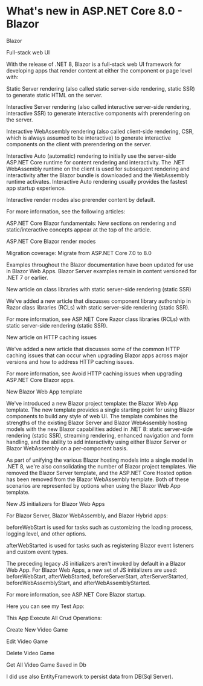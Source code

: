 # What's new in ASP.NET Core 8.0 - Blazor

Blazor

Full-stack web UI

With the release of .NET 8, Blazor is a full-stack web UI framework for developing apps that render content at either the component or page level with:

Static Server rendering (also called static server-side rendering, static SSR) to generate static HTML on the server.

Interactive Server rendering (also called interactive server-side rendering, interactive SSR) to generate interactive components with prerendering on the server.

Interactive WebAssembly rendering (also called client-side rendering, CSR, which is always assumed to be interactive) to generate interactive components on the client with prerendering on the server.

Interactive Auto (automatic) rendering to initially use the server-side ASP.NET Core runtime for content rendering and interactivity. The .NET WebAssembly runtime on the client is used for subsequent rendering and interactivity after the Blazor bundle is downloaded and the WebAssembly runtime activates. Interactive Auto rendering usually provides the fastest app startup experience.

Interactive render modes also prerender content by default.

For more information, see the following articles:

ASP.NET Core Blazor fundamentals: New sections on rendering and static/interactive concepts appear at the top of the article.

ASP.NET Core Blazor render modes

Migration coverage: Migrate from ASP.NET Core 7.0 to 8.0

Examples throughout the Blazor documentation have been updated for use in Blazor Web Apps. Blazor Server examples remain in content versioned for .NET 7 or earlier.

New article on class libraries with static server-side rendering (static SSR)

We've added a new article that discusses component library authorship in Razor class libraries (RCLs) with static server-side rendering (static SSR).

For more information, see ASP.NET Core Razor class libraries (RCLs) with static server-side rendering (static SSR).

New article on HTTP caching issues

We've added a new article that discusses some of the common HTTP caching issues that can occur when upgrading Blazor apps across major versions and how to address HTTP caching issues.

For more information, see Avoid HTTP caching issues when upgrading ASP.NET Core Blazor apps.

New Blazor Web App template

We've introduced a new Blazor project template: the Blazor Web App template. The new template provides a single starting point for using Blazor components to build any style of web UI. The template combines the strengths of the existing Blazor Server and Blazor WebAssembly hosting models with the new Blazor capabilities added in .NET 8: static server-side rendering (static SSR), streaming rendering, enhanced navigation and form handling, and the ability to add interactivity using either Blazor Server or Blazor WebAssembly on a per-component basis.

As part of unifying the various Blazor hosting models into a single model in .NET 8, we're also consolidating the number of Blazor project templates. We removed the Blazor Server template, and the ASP.NET Core Hosted option has been removed from the Blazor WebAssembly template. Both of these scenarios are represented by options when using the Blazor Web App template.

New JS initializers for Blazor Web Apps

For Blazor Server, Blazor WebAssembly, and Blazor Hybrid apps:

beforeWebStart is used for tasks such as customizing the loading process, logging level, and other options.

afterWebStarted is used for tasks such as registering Blazor event listeners and custom event types.

The preceding legacy JS initializers aren't invoked by default in a Blazor Web App. For Blazor Web Apps, a new set of JS initializers are used: beforeWebStart, afterWebStarted, beforeServerStart, afterServerStarted, beforeWebAssemblyStart, and afterWebAssemblyStarted.

For more information, see ASP.NET Core Blazor startup.

Here you can see my Test App:

This App Execute All Crud Operations:

Create New Video Game

Edit Video Game

Delete Video Game

Get All Video Game Saved in Db

I did use also EntityFramework to persist data from DB(Sql Server).

